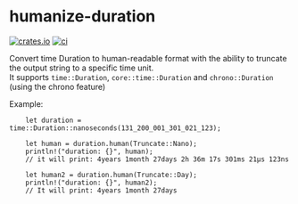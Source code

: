 # humanize-duration

[![crates.io](https://img.shields.io/crates/v/humanize-duration.svg)](https://crates.io/crates/humanize-duration)
[![ci](https://github.com/sephiroth74/humanize-duration/actions/workflows/rust.yml/badge.svg?branch=main)](https://github.com/sephiroth74/humanize-duration/actions/workflows/rust.yml)

Convert time Duration to human-readable format with the ability to truncate the output string to a specific time
unit. <br />
It supports `time::Duration`, `core::time::Duration` and `chrono::Duration` (using the chrono feature)

Example:

		let duration = time::Duration::nanoseconds(131_200_001_301_021_123);

		let human = duration.human(Truncate::Nano);
		println!("duration: {}", human);
		// it will print: 4years 1month 27days 2h 36m 17s 301ms 21µs 123ns

		let human2 = duration.human(Truncate::Day);
		println!("duration: {}", human2);
		// It will print: 4years 1month 27days